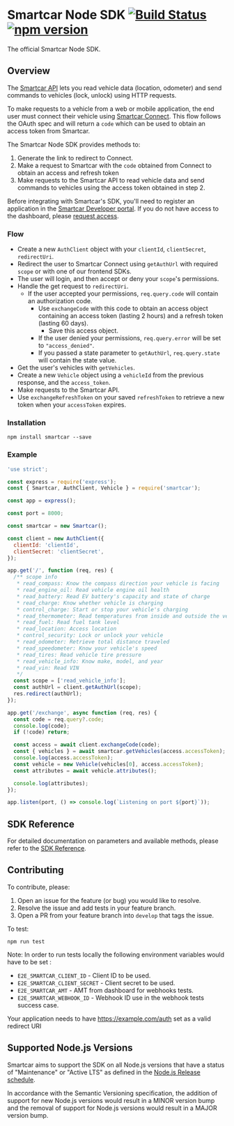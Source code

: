 # Smartcar Node SDK [![Build Status][ci-image]][ci-url] [![npm version][npm-image]][npm-url]

The official Smartcar Node SDK.

## Overview

The [Smartcar API](https://smartcar.com/docs) lets you read vehicle data
(location, odometer) and send commands to vehicles (lock, unlock) using HTTP requests.

To make requests to a vehicle from a web or mobile application, the end user
must connect their vehicle using
[Smartcar Connect](https://smartcar.com/docs/api#smartcar-connect).
This flow follows the OAuth spec and will return a `code` which can be used to
obtain an access token from Smartcar.

The Smartcar Node SDK provides methods to:

1. Generate the link to redirect to Connect.
2. Make a request to Smartcar with the `code` obtained from Connect to obtain an
   access and refresh token
3. Make requests to the Smartcar API to read vehicle data and send commands to
   vehicles using the access token obtained in step 2.

Before integrating with Smartcar's SDK, you'll need to register an application
in the [Smartcar Developer portal](https://developer.smartcar.com). If you do
not have access to the dashboard, please
[request access](https://smartcar.com/subscribe).

### Flow

- Create a new `AuthClient` object with your `clientId`, `clientSecret`,
  `redirectUri`.
- Redirect the user to Smartcar Connect using `getAuthUrl` with required `scope` or with one
  of our frontend SDKs.
- The user will login, and then accept or deny your `scope`'s permissions.
- Handle the get request to `redirectUri`.
  - If the user accepted your permissions, `req.query.code` will contain an
    authorization code.
    - Use `exchangeCode` with this code to obtain an access object
      containing an access token (lasting 2 hours) and a refresh token
      (lasting 60 days).
      - Save this access object.
    - If the user denied your permissions, `req.query.error` will be set
      to `"access_denied"`.
    - If you passed a state parameter to `getAuthUrl`, `req.query.state` will
      contain the state value.
- Get the user's vehicles with `getVehicles`.
- Create a new `Vehicle` object using a `vehicleId` from the previous response,
  and the `access_token`.
- Make requests to the Smartcar API.
- Use `exchangeRefreshToken` on your saved `refreshToken` to retrieve a new token
  when your `accessToken` expires.

### Installation

```shell
npm install smartcar --save
```

### Example

```javascript
'use strict';

const express = require('express');
const { Smartcar, AuthClient, Vehicle } = require('smartcar');

const app = express();

const port = 8000;

const smartcar = new Smartcar();

const client = new AuthClient({
  clientId: 'clientId',
  clientSecret: 'clientSecret',
});

app.get('/', function (req, res) {
  /** scope info
   * read_compass: Know the compass direction your vehicle is facing
   * read_engine_oil: Read vehicle engine oil health
   * read_battery: Read EV battery's capacity and state of charge
   * read_charge: Know whether vehicle is charging
   * control_charge: Start or stop your vehicle's charging
   * read_thermometer: Read temperatures from inside and outside the vehicle
   * read_fuel: Read fuel tank level
   * read_location: Access location
   * control_security: Lock or unlock your vehicle
   * read_odometer: Retrieve total distance traveled
   * read_speedometer: Know your vehicle's speed
   * read_tires: Read vehicle tire pressure
   * read_vehicle_info: Know make, model, and year
   * read_vin: Read VIN
   */
  const scope = ['read_vehicle_info'];
  const authUrl = client.getAuthUrl(scope);
  res.redirect(authUrl);
});

app.get('/exchange', async function (req, res) {
  const code = req.query?.code;
  console.log(code);
  if (!code) return;

  const access = await client.exchangeCode(code);
  const { vehicles } = await smartcar.getVehicles(access.accessToken);
  console.log(access.accessToken);
  const vehicle = new Vehicle(vehicles[0], access.accessToken);
  const attributes = await vehicle.attributes();

  console.log(attributes);
});

app.listen(port, () => console.log(`Listening on port ${port}`));

```

## SDK Reference

For detailed documentation on parameters and available methods, please refer to
the [SDK Reference](doc/readme.md).

## Contributing

To contribute, please:

1. Open an issue for the feature (or bug) you would like to resolve.
2. Resolve the issue and add tests in your feature branch.
3. Open a PR from your feature branch into `develop` that tags the issue.

To test:

```shell
npm run test
```

Note: In order to run tests locally the following environment variables would have to be set :

- `E2E_SMARTCAR_CLIENT_ID` - Client ID to be used.
- `E2E_SMARTCAR_CLIENT_SECRET` - Client secret to be used.
- `E2E_SMARTCAR_AMT` - AMT from dashboard for webhooks tests.
- `E2E_SMARTCAR_WEBHOOK_ID` - Webhook ID use in the webhook tests success case.

Your application needs to have https://example.com/auth set as a valid redirect URI

[ci-url]: https://travis-ci.com/smartcar/node-sdk
[ci-image]: https://travis-ci.com/smartcar/node-sdk.svg?token=jMbuVtXPGeJMPdsn7RQ5&branch=master
[npm-url]: https://badge.fury.io/js/smartcar
[npm-image]: https://badge.fury.io/js/smartcar.svg

## Supported Node.js Versions

Smartcar aims to support the SDK on all Node.js versions that have a status of "Maintenance" or "Active LTS" as defined in the [Node.js Release schedule](https://github.com/nodejs/Release#release-schedule).

In accordance with the Semantic Versioning specification, the addition of support for new Node.js versions would result in a MINOR version bump and the removal of support for Node.js versions would result in a MAJOR version bump.

